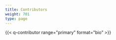 ```yaml
---
title: Contributors
weight: 701
type: page
---
```


{{< q-contributor range="primary" format="bio" >}}
